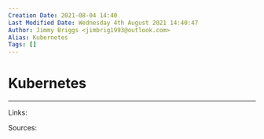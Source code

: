 ```yaml
---
Creation Date: 2021-08-04 14:40
Last Modified Date: Wednesday 4th August 2021 14:40:47
Author: Jimmy Briggs <jimbrig1993@outlook.com>
Alias: Kubernetes
Tags: []
---
```


# Kubernetes

***

Links: 

Sources:

